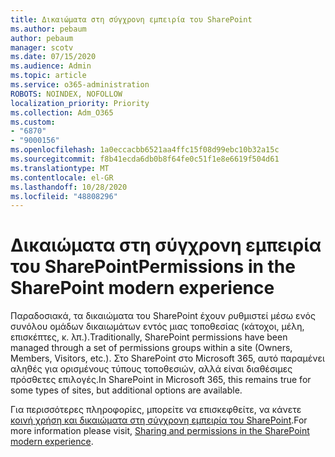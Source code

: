 ```yaml
---
title: Δικαιώματα στη σύγχρονη εμπειρία του SharePoint
ms.author: pebaum
author: pebaum
manager: scotv
ms.date: 07/15/2020
ms.audience: Admin
ms.topic: article
ms.service: o365-administration
ROBOTS: NOINDEX, NOFOLLOW
localization_priority: Priority
ms.collection: Adm_O365
ms.custom:
- "6870"
- "9000156"
ms.openlocfilehash: 1a0eccacbb6521aa4ffc15f08d99ebc10b32a15c
ms.sourcegitcommit: f8b41ecda6db0b8f64fe0c51f1e8e6619f504d61
ms.translationtype: MT
ms.contentlocale: el-GR
ms.lasthandoff: 10/28/2020
ms.locfileid: "48808296"
---
```

# <a name="permissions-in-the-sharepoint-modern-experience"></a><span data-ttu-id="4956e-102">Δικαιώματα στη σύγχρονη εμπειρία του SharePoint</span><span class="sxs-lookup"><span data-stu-id="4956e-102">Permissions in the SharePoint modern experience</span></span>

<span data-ttu-id="4956e-103">Παραδοσιακά, τα δικαιώματα του SharePoint έχουν ρυθμιστεί μέσω ενός συνόλου ομάδων δικαιωμάτων εντός μιας τοποθεσίας (κάτοχοι, μέλη, επισκέπτες, κ. λπ.).</span><span class="sxs-lookup"><span data-stu-id="4956e-103">Traditionally, SharePoint permissions have been managed through a set of permissions groups within a site (Owners, Members, Visitors, etc.).</span></span> <span data-ttu-id="4956e-104">Στο SharePoint στο Microsoft 365, αυτό παραμένει αληθές για ορισμένους τύπους τοποθεσιών, αλλά είναι διαθέσιμες πρόσθετες επιλογές.</span><span class="sxs-lookup"><span data-stu-id="4956e-104">In SharePoint in Microsoft 365, this remains true for some types of sites, but additional options are available.</span></span>  

<span data-ttu-id="4956e-105">Για περισσότερες πληροφορίες, μπορείτε να επισκεφθείτε, να κάνετε [κοινή χρήση και δικαιώματα στη σύγχρονη εμπειρία του SharePoint](https://docs.microsoft.com/sharepoint/modern-experience-sharing-permissions).</span><span class="sxs-lookup"><span data-stu-id="4956e-105">For more information please visit, [Sharing and permissions in the SharePoint modern experience](https://docs.microsoft.com/sharepoint/modern-experience-sharing-permissions).</span></span>
